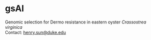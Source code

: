 # gsAI
Genomic selection for Dermo resistance in eastern oyster *Crassostrea virginica*    
Contact: henry.sun@duke.edu
